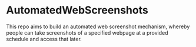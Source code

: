 # AutomatedWebScreenshots
This repo aims to build an automated web screenshot mechanism, whereby people can take screenshots of a specified webpage at a provided schedule and access that later.
